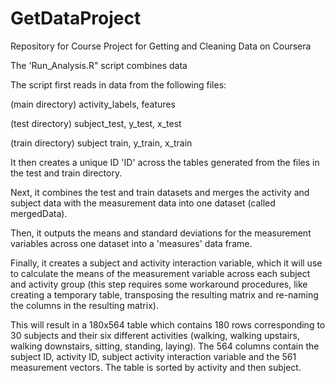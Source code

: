 # GetDataProject
Repository for Course Project for Getting and Cleaning Data on Coursera

The 'Run_Analysis.R" script combines data 

The script first reads in data from the following files:

(main directory)
activity_labels,
features

(test directory)
subject_test,
y_test,
x_test

(train directory)
subject train,
y_train,
x_train

It then creates a unique ID 'ID' across the tables generated from the files in the test and train directory. 

Next, it combines the test and train datasets and merges the activity and subject data with the measurement data into one dataset (called mergedData).

Then, it outputs the means and standard deviations for the measurement variables across one dataset into a 'measures' data frame.

Finally, it creates a subject and activity interaction variable, which it will use to calculate the means of the measurement variable across each subject and activity group (this step requires some workaround procedures, like creating a temporary table, transposing the resulting matrix and re-naming the columns in the resulting matrix).

This will result in a 180x564 table which contains 180 rows corresponding to 30 subjects and their six different activities (walking, walking upstairs, walking downstairs, sitting, standing, laying). The 564 columns contain the subject ID, activity ID, subject activity interaction variable and the 561 measurement vectors. The table is sorted by activity and then subject.
